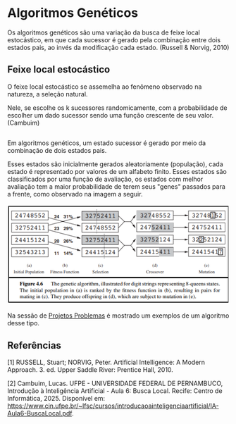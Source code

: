 # Algoritmos Genéticos

Os algoritmos genéticos são uma variação da busca de feixe local estocástico, em que cada sucessor é gerado pela combinação entre dois estados pais, ao invés da modificação cada estado. (Russell & Norvig, 2010)

## Feixe local estocástico

O feixe local estocástico se assemelha ao fenômeno observado na natureza, a seleção natural.

Nele, se escolhe os k sucessores randomicamente, com a probabilidade de escolher um 
dado sucessor sendo uma função crescente de seu valor. (Cambuim)

##

Em algoritmos genéticos, um estado sucessor é gerado por meio da combinação de dois estados pais.

Esses estados são inicialmente gerados aleatoriamente (população), cada estado é representado por valores de um alfabeto finito. Esses estados são classificados por uma função de avaliação, os estados com melhor avaliação tem a maior probabilidade de terem seus "genes" passados para a frente, como observado na imagem a seguir.

![Algoritmos genéticos (Russell & Norvig, 2010)](../fotos/Geneticos.png)

Na sessão de [Projetos Problemas](./9.ProjetosProblemas.md) é mostrado um exemplos de um algoritmo desse tipo.


## Referências

[1] RUSSELL, Stuart; NORVIG, Peter. Artificial Intelligence: A Modern Approach. 3. ed. Upper Saddle River: 
Prentice Hall, 2010.

[2] Cambuim, Lucas. UFPE - UNIVERSIDADE FEDERAL DE PERNAMBUCO, Introdução à Inteligência Artificial - Aula 6: Busca Local. Recife: Centro de Informática, 2025. Disponível em: https://www.cin.ufpe.br/~lfsc/cursos/introducaoainteligenciaartificial/IA-Aula6-BuscaLocal.pdf.
